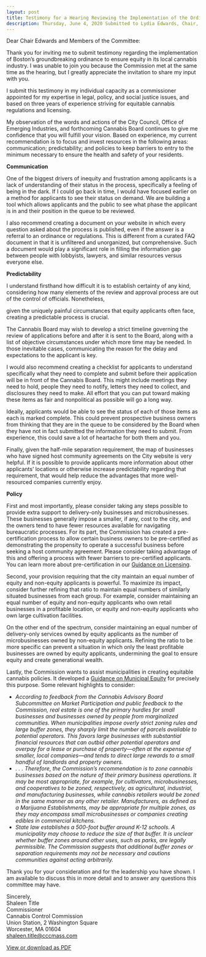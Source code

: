 ```yaml
---
layout: post
title: Testimony for a Hearing Reviewing the Implementation of the Ordinance Establishing the Equitable Regulation of the Cannabis Industry in the City of Boston
description: Thursday, June 4, 2020 Submitted to Lydia Edwards, Chair, Committee on Government Operations
---
```


Dear Chair Edwards and Members of the Committee:

Thank you for inviting me to submit testimony regarding the implementation of Boston’s groundbreaking ordinance to ensure equity in its local cannabis industry. I was unable to join you because the Commission met at the same time as the hearing, but I greatly appreciate the invitation to share my input with you.

I submit this testimony in my individual capacity as a commissioner appointed for my expertise in legal, policy, and social justice issues, and based on three years of experience striving for equitable cannabis regulations and licensing.

My observation of the words and actions of the City Council, Office of Emerging Industries, and forthcoming Cannabis Board continues to give me confidence that you will fulfill your vision. Based on experience, my current recommendation is to focus and invest resources in the following areas: communication; predictability; and policies to keep barriers to entry to the minimum necessary to ensure the health and safety of your residents.

**Communication** 

One of the biggest drivers of inequity and frustration among applicants is a lack of understanding of their status in the process, specifically a feeling of being in the dark. If I could go back in time, I would have focused earlier on a method for applicants to see their status on demand. We are building a tool which allows applicants and the public to see what phase the applicant is in and their position in the queue to be reviewed.

I also recommend creating a document on your website in which every question asked about the process is published, even if the answer is a referral to an ordinance or regulations. This is different from a curated FAQ document in that it is unfiltered and unorganized, but comprehensive. Such a document would play a significant role in filling the information gap between people with lobbyists, lawyers, and similar resources versus everyone else.

**Predictability**

I understand firsthand how difficult it is to establish certainty of any kind, considering how many elements of the review and approval process are out of the control of officials. Nonetheless,

given the uniquely painful circumstances that equity applicants often face, creating a predictable process is crucial.

The Cannabis Board may wish to develop a strict timeline governing the review of applications before and after it is sent to the Board, along with a list of objective circumstances under which more time may be needed. In those inevitable cases, communicating the reason for the delay and expectations to the applicant is key.

I would also recommend creating a checklist for applicants to understand specifically what they need to complete and submit before their application will be in front of the Cannabis Board. This might include meetings they need to hold, people they need to notify, letters they need to collect, and disclosures they need to make. All effort that you can put toward making these items as fair and nonpolitical as possible will go a long way.

Ideally, applicants would be able to see the status of each of those items as each is marked complete. This could prevent prospective business owners from thinking that they are in the queue to be considered by the Board when they have not in fact submitted the information they need to submit. From experience, this could save a lot of heartache for both them and you.

Finally, given the half-mile separation requirement, the map of businesses who have signed host community agreements on the City website is very helpful. If it is possible to provide applicants more information about other applicants’ locations or otherwise increase predictability regarding that requirement, that would help reduce the advantages that more well-resourced companies currently enjoy.

**Policy**

First and most importantly, please consider taking any steps possible to provide extra support to delivery-only businesses and microbusinesses. These businesses generally impose a smaller, if any, cost to the city, and the owners tend to have fewer resources available for navigating bureaucratic processes. For its part, the Commission has created a pre-certification process to allow certain business owners to be pre-certified as demonstrating the propensity to operate a successful business before seeking a host community agreement. Please consider taking advantage of this and offering a process with fewer barriers to pre-certified applicants. You can learn more about pre-certification in our [Guidance on Licensing](https://mass-cannabis-control.com/wp-content/uploads/2020/02/02.25.2020_Guidance_Document_Licensure.pdf).

Second, your provision requiring that the city maintain an equal number of equity and non-equity applicants is powerful. To maximize its impact, consider further refining that ratio to maintain equal numbers of similarly situated businesses from each group. For example, consider maintaining an equal number of equity and non-equity applicants who own retail businesses in a profitable location, or equity and non-equity applicants who own large cultivation facilities.

On the other end of the spectrum, consider maintaining an equal number of delivery-only services owned by equity applicants as the number of microbusinesses owned by non-equity applicants. Refining the ratio to be more specific can prevent a situation in which only the least profitable businesses are owned by equity applicants, undermining the goal to ensure equity and create generational wealth.

Lastly, the Commission wants to assist municipalities in creating equitable cannabis policies. It developed a [Guidance on Municipal Equity](https://cccmass-my.sharepoint.com/personal/shaleen_title_cccmass_com/Documents/Guidance%20on%20Municipal%20Equity) for precisely this purpose. Some relevant highlights to consider:

* *According to feedback from the Cannabis Advisory Board Subcommittee on Market Participation and public feedback to the Commission, real estate is one of the primary hurdles for small businesses and businesses owned by people from marginalized communities. When municipalities impose overly strict zoning rules and large buffer zones, they sharply limit the number of parcels available to potential operators. This favors large businesses with substantial financial resources that can outbid other potential operators and overpay for a lease or purchase of property—often at the expense of smaller, local companies—and tends to direct large rewards to a small handful of landlords and property owners.*
*  *. . . Therefore, the Commission’s recommendation is to zone cannabis businesses based on the nature of their primary business operations. It may be most appropriate, for example, for cultivators, microbusinesses, and cooperatives to be zoned, respectively, as agricultural, industrial, and manufacturing businesses, while cannabis retailers would be zoned in the same manner as any other retailer. Manufacturers, as defined as a Marijuana Establishments, may be appropriate for multiple zones, as they may encompass small microbusinesses or companies creating edibles in commercial kitchens.*
* *State law establishes a 500-foot buffer around K-12 schools. A municipality may choose to reduce the size of that buffer. It is unclear whether buffer zones around other uses, such as parks, are legally permissible. The Commission suggests that additional buffer zones or separation requirements may not be necessary and cautions communities against acting arbitrarily.*

Thank you for your consideration and for the leadership you have shown. I am available to discuss this in more detail and to answer any questions this committee may have.

Sincerely,<br>
Shaleen Title<br>
Commissioner<br>
Cannabis Control Commission<br>
Union Station, 2 Washington Square<br>
Worcester, MA 01604<br>
shaleen.title@cccmass.com

[View or download as PDF](/testimony-for-government-operations-committee.pdf)